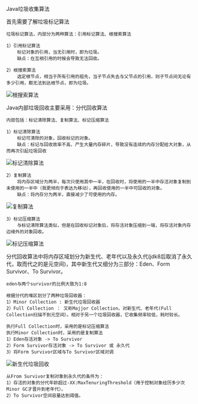 Java垃圾收集算法

首先需要了解垃圾标记算法

	垃圾标记算法，内部分为两种算法：引用标记算法、根搜索算法
	
	1）引用标记算法
		标记对象的引用，当无引用时，即为垃圾。
		缺点：在互相引用的时候会导致无法回收。
	
	2）根搜索算法
		选定根节点，相当于所有引用的祖先，当子节点失去与父节点的引用，则子节点间无论有多少引用，都无法到达根节点，即为垃圾。


![根搜索算法](https://i.imgur.com/VFIT9hr.png)

Java内部垃圾回收主要采用：分代回收算法
	
	内部包括：标记清除算法、复制算法、标记压缩算法
	
	1）标记清除算法
		标记可清除的对象，回收标记的对象。
		缺点：标记与回收效率不高，产生大量内存碎片，导致没有连续的内存分配给大对象，从而再次引起垃圾回收


![标记清除算法](https://i.imgur.com/ezNNh8z.png)

	2）复制算法
		将内存区域分为两半，每次只使用其中一半，在回收时，将使用的一半中存活对象复制到未使用的一半中（我更倾向于表达为移动），再回收使用的一半中可回收的对象。
		缺点：将内存分为两半，直接减少了可使用的内存。


![复制算法](https://i.imgur.com/tl8dVky.png)

	3）标记压缩算法
		与标记清除算法类似，但是在回收标记对象后，将存活对象压缩到一端，将存活对象内存边缘外的对象回收。


![标记压缩算法](https://i.imgur.com/DvJi3Br.png)

分代回收算法中将内存区域划分为新生代、老年代以及永久代(jdk8后取消了永久代，取而代之的是元空间)，其中新生代又细分为三部分：Eden、Form Survivor、To Survivor。
	
	eden与两个survivor的比例大致为1:8
	
	根据分代的堆区划分了两种垃圾回收器：
	1）Minor Collection : 新生代垃圾回收器
	2）Full Collection ： 又称Majjor Collection，对新生代、老年代(Full Collection扫描不到元空间）。相对于另一个垃圾回收器，它收集频率较低，耗时较长。
	
	执行Full Collection时，采用的是标记压缩算法
	执行Minor Collection时，采用的是复制算法
	1）Eden存活对象 -> To Survivor
	2）Form Survivor存活对象 -> To Survivor 或 永久代
	3）将Form Survivor区域与To Survivor区域对调


![新生代垃圾回收](https://i.imgur.com/8kUqXCT.png)

	从From Survivor复制对象到永久代的条件为：
	1）存活的对象的分代年龄超过-XX:MaxTenuringThreshold（用于控制对象经历多少次Minor GC才晋升到老年代）。
	2）To Survivor空间容量达到阈值。
	
	